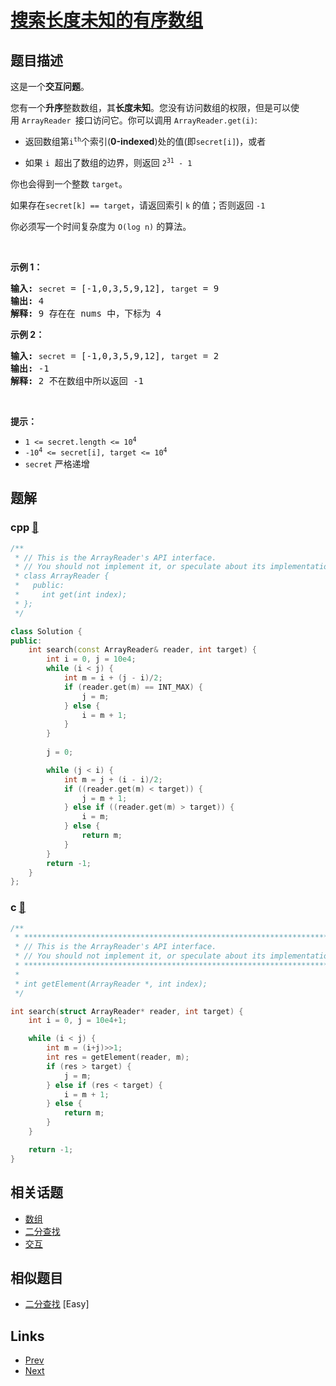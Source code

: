 
# [搜索长度未知的有序数组](https://leetcode-cn.com/problems/search-in-a-sorted-array-of-unknown-size)

## 题目描述

<p>这是一个<strong>交互问题</strong>。</p>

<p>您有一个<strong>升序</strong>整数数组，其<strong>长度未知</strong>。您没有访问数组的权限，但是可以使用&nbsp;<code>ArrayReader&nbsp;</code>接口访问它。你可以调用&nbsp;<code>ArrayReader.get(i)</code>:</p>

<ul>
	<li>
	<p>返回数组第<code>i<sup>th</sup></code>个索引(<strong>0-indexed</strong>)处的值(即<code>secret[i]</code>)，或者</p>
	</li>
	<li>
	<p>如果&nbsp;<code>i</code>&nbsp; 超出了数组的边界，则返回&nbsp;<code>2<sup>31</sup>&nbsp;- 1</code></p>
	</li>
</ul>

<p>你也会得到一个整数 <code>target</code>。</p>

<p>如果存在<code>secret[k] == target</code>，请返回索引&nbsp;<code>k</code>&nbsp;的值；否则返回&nbsp;<code>-1</code></p>

<p>你必须写一个时间复杂度为&nbsp;<code>O(log n)</code>&nbsp;的算法。</p>

<p>&nbsp;</p>

<p><strong>示例 1：</strong></p>

<pre>
<strong>输入:</strong> <code>secret</code> = [-1,0,3,5,9,12], <code>target</code> = 9
<strong>输出:</strong> 4
<strong>解释:</strong> 9 存在在 nums 中，下标为 4
</pre>

<p><strong>示例 2：</strong></p>

<pre>
<strong>输入:</strong> <code>secret</code> = [-1,0,3,5,9,12], <code>target</code> = 2
<strong>输出:</strong> -1
<strong>解释:</strong> 2 不在数组中所以返回 -1</pre>

<p>&nbsp;</p>

<p><strong>提示：</strong></p>

<ul>
	<li><code>1 &lt;= secret.length &lt;= 10<sup>4</sup></code></li>
	<li><code>-10<sup>4</sup>&nbsp;&lt;= secret[i], target &lt;= 10<sup>4</sup></code></li>
	<li><code>secret</code>&nbsp;严格递增</li>
</ul>


## 题解

### cpp [🔗](search-in-a-sorted-array-of-unknown-size.cpp) 
```cpp
/**
 * // This is the ArrayReader's API interface.
 * // You should not implement it, or speculate about its implementation
 * class ArrayReader {
 *   public:
 *     int get(int index);
 * };
 */

class Solution {
public:
    int search(const ArrayReader& reader, int target) {
        int i = 0, j = 10e4;
        while (i < j) {
            int m = i + (j - i)/2;
            if (reader.get(m) == INT_MAX) {
                j = m;
            } else {
                i = m + 1;
            }
        }
        
        j = 0;

        while (j < i) {
            int m = j + (i - i)/2;
            if ((reader.get(m) < target)) {
                j = m + 1;
            } else if ((reader.get(m) > target)) {
                i = m;
            } else {
                return m;
            }
        }
        return -1;
    }
};
```
### c [🔗](search-in-a-sorted-array-of-unknown-size.c) 
```c
/**
 * *********************************************************************
 * // This is the ArrayReader's API interface.
 * // You should not implement it, or speculate about its implementation
 * *********************************************************************
 *
 * int getElement(ArrayReader *, int index);
 */

int search(struct ArrayReader* reader, int target) {
    int i = 0, j = 10e4+1;

    while (i < j) {
        int m = (i+j)>>1;
        int res = getElement(reader, m);
        if (res > target) {
            j = m;
        } else if (res < target) {
            i = m + 1;
        } else {
            return m;
        }
    }

    return -1;    
}
```


## 相关话题

- [数组](https://leetcode-cn.com/tag/array) 
- [二分查找](https://leetcode-cn.com/tag/binary-search) 
- [交互](https://leetcode-cn.com/tag/interactive) 


## 相似题目

- [二分查找](../binary-search/README.md)  [Easy] 


## Links

- [Prev](../search-in-a-binary-search-tree/README.md) 
- [Next](../kth-largest-element-in-a-stream/README.md) 

